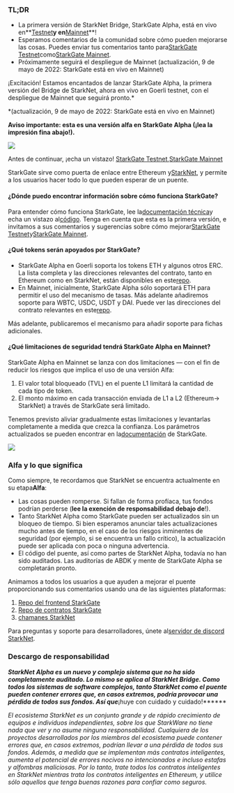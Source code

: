### TL;DR

* La primera versión de StarkNet Bridge, StarkGate Alpha, está en vivo en**[Testnet](https://goerli.starkgate.starknet.io/)**y en**[Mainnet](https://starkgate.starknet.io/)**!
* Esperamos comentarios de la comunidad sobre cómo pueden mejorarse las cosas. Puedes enviar tus comentarios tanto para[StarkGate Testnet](https://forms.reform.app/starkware/StarkGate_Feedback/yhyalh)como[StarkGate Mainnet](https://forms.reform.app/TeRuSp/StarkGate-Feedback-Mainnet/bcoscx).
* Próximamente seguirá el despliegue de Mainnet (actualización, 9 de mayo de 2022: StarkGate está en vivo en Mainnet)

¡Excitación! Estamos encantados de lanzar StarkGate Alpha, la primera versión del Bridge de StarkNet, ahora en vivo en Goerli testnet, con el despliegue de Mainnet que seguirá pronto.*

\*(actualización, 9 de mayo de 2022: StarkGate está en vivo en Mainnet)

**Aviso importante: esta es una versión alfa en StarkGate Alpha (¡lea la impresión fina abajo!).**

![](/assets/starkgate_01.png)

Antes de continuar, ¡echa un vistazo! [StarkGate Testnet](https://goerli.starkgate.starknet.io/),[StarkGate Mainnet](https://starkgate.starknet.io/)

StarkGate sirve como puerta de enlace entre Ethereum y[StarkNet](https://starknet.io/), y permite a los usuarios hacer todo lo que pueden esperar de un puente.

#### **¿Dónde puedo encontrar información sobre cómo funciona StarkGate?**

Para entender cómo funciona StarkGate, lee la[documentación técnica](https://docs.starknet.io/docs/L1%3C%3EL2%20Communication/token-bridge)y echa un vistazo al[código](https://github.com/starkware-libs/starkgate-contracts/tree/main/src/starkware/starknet/apps/starkgate). Tenga en cuenta que esta es la primera versión, e invitamos a sus comentarios y sugerencias sobre cómo mejorar[StarkGate Testnet](https://forms.reform.app/starkware/StarkGate_Feedback/yhyalh)y[StarkGate Mainnet](https://forms.reform.app/TeRuSp/StarkGate-Feedback-Mainnet/bcoscx).

#### **¿Qué tokens serán apoyados por StarkGate?**

* StarkGate Alpha en Goerli soporta los tokens ETH y algunos otros ERC. La lista completa y las direcciones relevantes del contrato, tanto en Ethereum como en StarkNet, están disponibles en este[repo](https://github.com/starkware-libs/starknet-addresses).
* En Mainnet, inicialmente, StarkGate Alpha sólo soportará ETH para permitir el uso del mecanismo de tasas. Más adelante añadiremos soporte para WBTC, USDC, USDT y DAI. Puede ver las direcciones del contrato relevantes en este[repo](https://github.com/starkware-libs/starknet-addresses/blob/master/bridged_tokens/mainnet.json).

Más adelante, publicaremos el mecanismo para añadir soporte para fichas adicionales.

#### **¿Qué limitaciones de seguridad tendrá StarkGate Alpha en Mainnet?**

StarkGate Alpha en Mainnet se lanza con dos limitaciones — con el fin de reducir los riesgos que implica el uso de una versión Alfa:

1. El valor total bloqueado (TVL) en el puente L1 limitará la cantidad de cada tipo de token.
2. El monto máximo en cada transacción enviada de L1 a L2 (Ethereum→ StarkNet) a través de StarkGate será limitado.

Tenemos previsto aliviar gradualmente estas limitaciones y levantarlas completamente a medida que crezca la confianza. Los parámetros actualizados se pueden encontrar en la[documentación](https://docs.starknet.io/docs/L1%3C%3EL2%20Communication/token-bridge) de StarkGate.

![](/assets/starkgate_02.png)

### Alfa y lo que significa

Como siempre, te recordamos que StarkNet se encuentra actualmente en su etapa**Alfa**:

* Las cosas pueden romperse. Si fallan de forma profíaca, tus fondos podrían perderse (**lee la exención de responsabilidad debajo de**!).
* Tanto StarkNet Alpha como StarkGate pueden ser actualizados sin un bloqueo de tiempo. Si bien esperamos anunciar tales actualizaciones mucho antes de tiempo, en el caso de los riesgos inminentes de seguridad (por ejemplo, si se encuentra un fallo crítico), la actualización puede ser aplicada con poca o ninguna advertencia.
* El código del puente, así como partes de StarkNet Alpha, todavía no han sido auditados. Las auditorías de ABDK y mente de StarkGate Alpha se completarán pronto.

Animamos a todos los usuarios a que ayuden a mejorar el puente proporcionando sus comentarios usando una de las siguientes plataformas:

1. [Repo del frontend StarkGate](https://github.com/starkware-libs/starkgate-frontend)
2. [Repo de contratos StarkGate](https://github.com/starkware-libs/starkgate-contracts/tree/main/src/starkware/starknet/apps/starkgate)
3. [chamanes StarkNet](http://community.starknet.io/)

Para preguntas y soporte para desarrolladores, únete al[servidor de discord StarkNet](https://discord.gg/uJ9HZTUk2Y).

### Descargo de responsabilidad

***StarkNet Alpha es un nuevo y complejo sistema que no ha sido completamente auditado. Lo mismo se aplica al StarkNet Bridge. Como todos los sistemas de software complejos, tanto StarkNet como el puente pueden contener errores que, en casos extremos, podría provocar una pérdida de todos sus fondos. Así que***¡huye con cuidado y cuidado!******

*El ecosistema StarkNet es un conjunto grande y de rápido crecimiento de equipos e individuos independientes, sobre los que StarkWare no tiene nada que ver y no asume ninguna responsabilidad. Cualquiera de los proyectos desarrollados por los miembros del ecosistema puede contener errores que, en casos extremos, podrían llevar a una pérdida de todos sus fondos. Además, a medida que se implementan más contratos inteligentes, aumenta el potencial de errores nocivos no intencionados e incluso estafas y alfombras maliciosas. Por lo tanto, trate todos los contratos inteligentes en StarkNet mientras trata los contratos inteligentes en Ethereum, y utilice sólo aquellos que tenga buenas razones para confiar como seguros.*